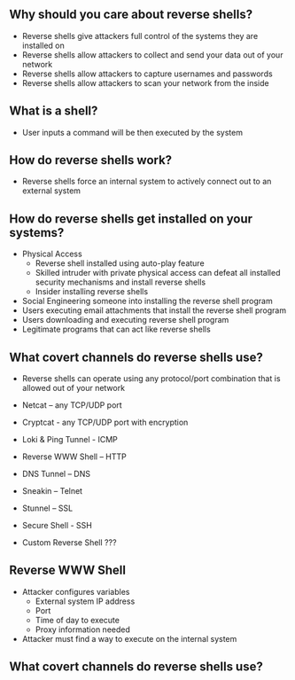 ## Why should you care about reverse shells?

* Reverse shells give attackers full control of the systems they are installed on
* Reverse shells allow attackers to collect and send your data out of your network
* Reverse shells allow attackers to capture usernames and passwords
* Reverse shells allow attackers to scan your network from the inside

## What is a shell?

* User inputs a command will be then executed by the system

## How do reverse shells work?

* Reverse shells force an internal system to actively connect out to an external system

## How do reverse shells get installed on your systems?

* Physical Access
  * Reverse shell installed using auto-play feature
  * Skilled intruder with private physical access can defeat all installed security mechanisms and install reverse shells
  * Insider installing reverse shells
* Social Engineering someone into installing the reverse shell program
* Users executing email attachments that install the reverse shell program
* Users downloading and executing reverse shell program
* Legitimate programs that can act like reverse shells

## What covert channels do reverse shells use?

* Reverse shells can operate using any protocol/port combination that is allowed out of your network

* Netcat – any TCP/UDP port

* Cryptcat - any TCP/UDP port with encryption

* Loki & Ping Tunnel - ICMP

* Reverse WWW Shell – HTTP

* DNS Tunnel – DNS

* Sneakin – Telnet

* Stunnel – SSL

* Secure Shell - SSH

* Custom Reverse Shell ???

## Reverse WWW Shell

* Attacker configures variables
  * External system IP address
  * Port
  * Time of day to execute
  * Proxy information needed
* Attacker must find a way to execute on the internal system

## What covert channels do reverse shells use?



